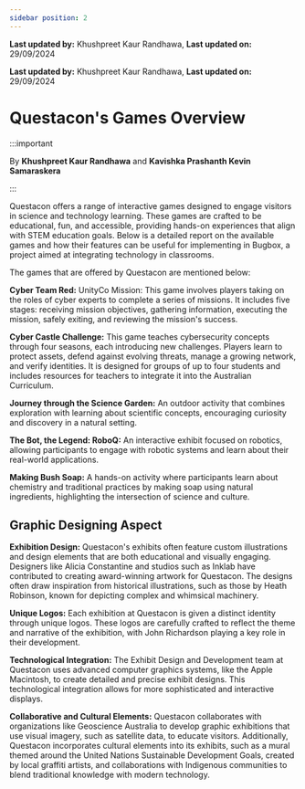 ```yaml
---
sidebar position: 2
---
```


**Last updated by:** Khushpreet Kaur Randhawa, **Last updated on:** 29/09/2024


**Last updated by:** Khushpreet Kaur Randhawa, **Last updated on:** 29/09/2024


# Questacon's Games Overview

:::important

By **Khushpreet Kaur Randhawa** and **Kavishka Prashanth Kevin Samaraskera**

:::

Questacon offers a range of interactive games designed to engage visitors in science and technology learning. These games are crafted to be educational, fun, and accessible, providing hands-on experiences that align with STEM education goals. Below is a detailed report on the available games and how their features can be useful for implementing in Bugbox, a project aimed at integrating technology in classrooms.

The games that are offered by Questacon are mentioned below: 

**Cyber Team Red:** UnityCo Mission: This game involves players taking on the roles of cyber experts to complete a series of missions. It includes five stages: receiving mission objectives, gathering information, executing the mission, safely exiting, and reviewing the mission's success.

**Cyber Castle Challenge:** This game teaches cybersecurity concepts through four seasons, each introducing new challenges. Players learn to protect assets, defend against evolving threats, manage a growing network, and verify identities. It is designed for groups of up to four students and includes resources for teachers to integrate it into the Australian Curriculum.

**Journey through the Science Garden:** An outdoor activity that combines exploration with learning about scientific concepts, encouraging curiosity and discovery in a natural setting.

**The Bot, the Legend: RoboQ:** An interactive exhibit focused on robotics, allowing participants to engage with robotic systems and learn about their real-world applications.

**Making Bush Soap:** A hands-on activity where participants learn about chemistry and traditional practices by making soap using natural ingredients, highlighting the intersection of science and culture.

## Graphic Designing Aspect 

**Exhibition Design:** Questacon's exhibits often feature custom illustrations and design elements that are both educational and visually engaging. Designers like Alicia Constantine and studios such as Inklab have contributed to creating award-winning artwork for Questacon. The designs often draw inspiration from historical illustrations, such as those by Heath Robinson, known for depicting complex and whimsical machinery.

**Unique Logos:** Each exhibition at Questacon is given a distinct identity through unique logos. These logos are carefully crafted to reflect the theme and narrative of the exhibition, with John Richardson playing a key role in their development.

**Technological Integration:** The Exhibit Design and Development team at Questacon uses advanced computer graphics systems, like the Apple Macintosh, to create detailed and precise exhibit designs. This technological integration allows for more sophisticated and interactive displays.

**Collaborative and Cultural Elements:** Questacon collaborates with organizations like Geoscience Australia to develop graphic exhibitions that use visual imagery, such as satellite data, to educate visitors. Additionally, Questacon incorporates cultural elements into its exhibits, such as a mural themed around the United Nations Sustainable Development Goals, created by local graffiti artists, and collaborations with Indigenous communities to blend traditional knowledge with modern technology.
